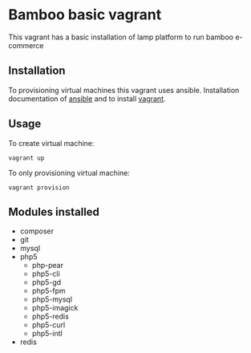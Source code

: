 Bamboo basic vagrant
==============

This vagrant has a basic installation of lamp platform to run bamboo e-commerce


Installation
------------

To provisioning virtual machines this vagrant uses ansible. Installation documentation of [ansible](http://docs.ansible.com/intro_installation.html) and to install [vagrant](http://docs.vagrantup.com/v2/installation/).

	
Usage
-----

To create virtual machine:

	vagrant up

To only provisioning virtual machine:

	vagrant provision
	

Modules installed
-----------------

* composer
* git
* mysql
* php5
    - php-pear
    - php5-cli
    - php5-gd
    - php5-fpm
    - php5-mysql
    - php5-imagick
    - php5-redis
    - php5-curl
    - php5-intl
* redis